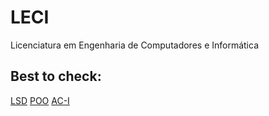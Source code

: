 # LECI
Licenciatura em Engenharia de Computadores e Informática

## Best to check:
[LSD](https://github.com/Dinisoliv/LECI/tree/main/1Ano/2oSemestre/LSD)
[POO](https://github.com/Dinisoliv/LECI/tree/main/1Ano/2oSemestre/POO)
[AC-I](https://github.com/Dinisoliv/LECI/tree/main/2Ano/AC-I)
